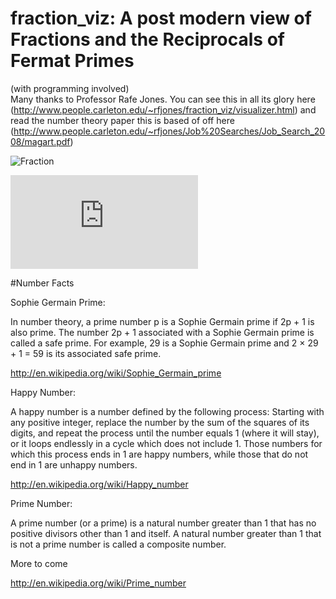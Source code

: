 # fraction_viz: A post modern view of Fractions and the Reciprocals of Fermat Primes
(with programming involved)  
Many thanks to Professor Rafe Jones. You can see this in all its glory here (http://www.people.carleton.edu/~rfjones/fraction_viz/visualizer.html) and read the number theory paper this is based of off here (http://www.people.carleton.edu/~rfjones/Job%20Searches/Job_Search_2008/magart.pdf) 

![Fraction](https://github.com/mariellefoster/fraction_viz/blob/master/frac2.png)

![alt tag](https://github.com/mariellefoster/fraction_viz/blob/master/good_scan.pdf)

#Number Facts

Sophie Germain Prime:

In number theory, a prime number p is a Sophie Germain prime if 2p + 1 is also prime. The number 2p + 1 associated with a Sophie Germain prime is called a safe prime. For example, 29 is a Sophie Germain prime and 2 × 29 + 1 = 59 is its associated safe prime. 


http://en.wikipedia.org/wiki/Sophie_Germain_prime


Happy Number:

A happy number is a number defined by the following process: Starting with any positive integer, replace the number by the sum of the squares of its digits, and repeat the process until the number equals 1 (where it will stay), or it loops endlessly in a cycle which does not include 1. Those numbers for which this process ends in 1 are happy numbers, while those that do not end in 1 are unhappy numbers.

http://en.wikipedia.org/wiki/Happy_number

Prime Number:

A prime number (or a prime) is a natural number greater than 1 that has no positive divisors other than 1 and itself. A natural number greater than 1 that is not a prime number is called a composite number.

More to come

http://en.wikipedia.org/wiki/Prime_number
